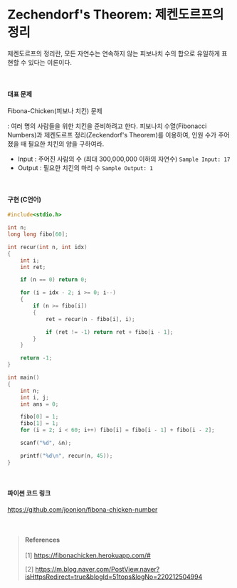 # Zechendorf's Theorem: 제켄도르프의 정리

제켄도르프의 정리란, 모든 자연수는 연속하지 않는 피보나치 수의 합으로 유일하게 표현할 수 있다는 이론이다.

<br>

#### 대표 문제

Fibona-Chicken(피보나 치킨) 문제

: 여러 명의 사람들을 위한 치킨을 준비하려고 한다. 피보나치 수열(Fibonacci Numbers)과 제켄도르프 정리(Zeckendorf's Theorem)를 이용하여, 인원 수가 주어졌을 때 필요한 치킨의 양을 구하여라.

* Input : 주어진 사람의 수 (최대 300,000,000 이하의 자연수) `Sample Input: 17`
* Output : 필요한 치킨의 마리 수 `Sample Output: 1`

<br>

#### 구현 (C언어)

~~~c
#include<stdio.h>

int n;
long long fibo[60];

int recur(int n, int idx)
{
    int i;
    int ret;

    if (n == 0) return 0;

    for (i = idx - 2; i >= 0; i--)
    {
        if (n >= fibo[i])
        {
            ret = recur(n - fibo[i], i);

            if (ret != -1) return ret + fibo[i - 1];
        }
    }

    return -1;
}

int main()
{
    int n;
    int i, j;
    int ans = 0;

    fibo[0] = 1;
    fibo[1] = 1;
    for (i = 2; i < 60; i++) fibo[i] = fibo[i - 1] + fibo[i - 2];

    scanf("%d", &n);

    printf("%d\n", recur(n, 45));
}
~~~

<br>

#### 파이썬 코드 링크

https://github.com/joonion/fibona-chicken-number

<br>

> #### References
>
> [1] https://fibonachicken.herokuapp.com/#
>
> [2] https://m.blog.naver.com/PostView.naver?isHttpsRedirect=true&blogId=51tops&logNo=220212504994
